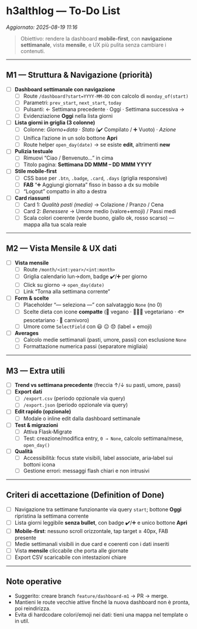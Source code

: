 # h3althlog — To‑Do List
_Aggiornato: 2025-08-19 11:16_

> Obiettivo: rendere la dashboard **mobile‑first**, con **navigazione settimanale**, vista **mensile**, e UX più pulita senza cambiare i contenuti.

---

## M1 — Struttura & Navigazione (priorità)
- [ ] **Dashboard settimanale con navigazione**
  - [ ] Route `/dashboard?start=YYYY-MM-DD` con calcolo di `monday_of(start)`
  - [ ] Parametri: `prev_start`, `next_start`, `today`
  - [ ] Pulsanti: ← Settimana precedente · Oggi · Settimana successiva →
  - [ ] Evidenziazione **Oggi** nella lista giorni
- [ ] **Lista giorni in griglia (3 colonne)**
  - [ ] Colonne: *Giorno+data* · *Stato* (✔️ Compilato / ➕ Vuoto) · *Azione*
  - [ ] Unifica l’azione in un solo bottone **Apri**
  - [ ] Route helper `open_day(date)` → se esiste **edit**, altrimenti **new**
- [ ] **Pulizia testuale**
  - [ ] Rimuovi “Ciao / Benvenuto…” in cima
  - [ ] Titolo pagina: **Settimana DD MMM – DD MMM YYYY**
- [ ] **Stile mobile‑first**
  - [ ] CSS base per `.btn`, `.badge`, `.card`, `.days` (griglia responsive)
  - [ ] **FAB** “➕ Aggiungi giornata” fisso in basso a dx su mobile
  - [ ] “Logout” compatto in alto a destra
- [ ] **Card riassunti**
  - [ ] Card 1: *Qualità pasti (media)* → Colazione / Pranzo / Cena
  - [ ] Card 2: *Benessere* → Umore medio (valore+emoji) / Passi medi
  - [ ] Scala colori coerente (verde buono, giallo ok, rosso scarso) — mappa alla tua scala reale

---

## M2 — Vista Mensile & UX dati
- [ ] **Vista mensile**
  - [ ] Route `/month/<int:year>/<int:month>`
  - [ ] Griglia calendario lun→dom, badge ✔️/➕ per giorno
  - [ ] Click su giorno → `open_day(date)`
  - [ ] Link “Torna alla settimana corrente”
- [ ] **Form & scelte**
  - [ ] Placeholder “— seleziona —” con salvataggio `None` (no 0)
  - [ ] Scelte dieta con icone **compatte** (🌱 vegano · 🥛🧀🥚 vegetariano · 🐟 pescetariano · 🥩 carnivoro)
  - [ ] Umore come `SelectField` con 😃 😐 😞 (label + emoji)
- [ ] **Averages**
  - [ ] Calcolo medie settimanali (pasti, umore, passi) con esclusione `None`
  - [ ] Formattazione numerica passi (separatore migliaia)

---

## M3 — Extra utili
- [ ] **Trend vs settimana precedente** (freccia ↑/↓ su pasti, umore, passi)
- [ ] **Export dati**
  - [ ] `/export.csv` (periodo opzionale via query)
  - [ ] `/export.json` (periodo opzionale via query)
- [ ] **Edit rapido (opzionale)**
  - [ ] Modale o inline edit dalla dashboard settimanale
- [ ] **Test & migrazioni**
  - [ ] Attiva Flask‑Migrate
  - [ ] Test: creazione/modifica entry, `0 → None`, calcolo settimana/mese, `open_day()`
- [ ] **Qualità**
  - [ ] Accessibilità: focus state visibili, label associate, aria‑label sui bottoni icona
  - [ ] Gestione errori: messaggi flash chiari e non intrusivi

---

## Criteri di accettazione (Definition of Done)
- [ ] Navigazione tra settimane funzionante via query `start`; bottone **Oggi** ripristina la settimana corrente
- [ ] Lista giorni leggibile **senza bullet**, con badge ✔️/➕ e unico bottone **Apri**
- [ ] **Mobile‑first**: nessuno scroll orizzontale, tap target ≥ 40px, FAB presente
- [ ] Medie settimanali visibili in due card e coerenti con i dati inseriti
- [ ] Vista **mensile** cliccabile che porta alle giornate
- [ ] Export CSV scaricabile con intestazioni chiare

---

## Note operative
- Suggerito: creare branch `feature/dashboard-m1` → PR → merge.
- Mantieni le route vecchie attive finché la nuova dashboard non è pronta, poi reindirizza.
- Evita di hardcodare colori/emoji nei dati: tieni una mappa nel template o in util.
